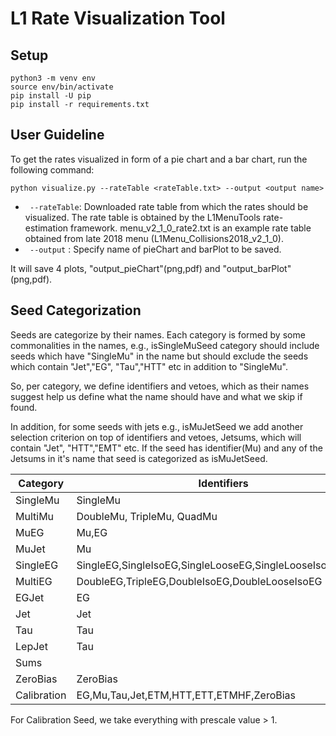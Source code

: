 # L1 Rate Visualization Tool

## Setup

```
python3 -m venv env
source env/bin/activate
pip install -U pip
pip install -r requirements.txt

```

## User Guideline



To get the rates visualized in form of a pie chart and a bar chart, run the following command:
```
python visualize.py --rateTable <rateTable.txt> --output <output name>

```
* ` --rateTable`: Downloaded rate table from which the rates should be visualized. The rate table is obtained by the L1MenuTools rate-estimation framework.
		 menu_v2_1_0_rate2.txt is an example rate table obtained from late 2018 menu (L1Menu_Collisions2018_v2_1_0).
* ` --output`   : Specify name of pieChart and barPlot to be saved.

It will save 4 plots, "output_pieChart"(png,pdf) and "output_barPlot"(png,pdf).




## Seed Categorization



Seeds are categorize by their names. Each category is formed by some commonalities in the names, e.g., isSingleMuSeed category should include seeds which have "SingleMu" in the name 
but should exclude the seeds which contain "Jet","EG", "Tau","HTT" etc in addition to "SingleMu".

So, per category, we define identifiers and vetoes, which as their names suggest help us define what the name should have and what we skip if found.

In addition, for some seeds with jets e.g., isMuJetSeed we add another selection criterion on top of identifiers and vetoes, Jetsums, which will contain "Jet", "HTT","EMT" etc. 
If the seed has identifier(Mu) and any of the Jetsums in it's name that seed is categorized as isMuJetSeed. 

Category | Identifiers | Vetoes | additional requirements |
---|---|---|---|
SingleMu | SingleMu | Jet,EG,Tau,ETM,HTT,ETT,ETMHF,ZeroBias | |
MultiMu | DoubleMu, TripleMu, QuadMu |Jet,EG,Tau,ETM,HTT,ETT,ETMHF,ZeroBias | |
MuEG | Mu,EG | Jet,Tau,ETM,HTT,ETT,ETMHF,ZeroBias | |
MuJet | Mu | EG,Tau,ZeroBias| Jet,ETM,HTT,ETMHF|
SingleEG| SingleEG,SingleIsoEG,SingleLooseEG,SingleLooseIsoEG,IsoEG| Jet,Mu,Tau,ETM,HTT,ETT,ETMHF,ZeroBias,Double| |
MultiEG| DoubleEG,TripleEG,DoubleIsoEG,DoubleLooseIsoEG| Jet,Mu,Tau,ETM,HTT,ETT,ETMHF,ZeroBias,Double| |
EGJet| EG| Mu,Tau,ZeroBias| Jet,ETM,HTT,ETT,ETMHF|
Jet| Jet| EG,Mu,Tau,ETM,HTT,ETT,ETMHF,ZeroBias| |
Tau| Tau| EG,Mu,Jet,ETM,HTT,ETT,ETMHF,ZeroBias| |
LepJet| Tau| ZeroBias| EG,Mu,Jet,ETM,HTT,ETT,ETMHF|
Sums| | EG,Mu,Tau,ZeroBias| ETM,HTT,ETT,ETMHF|
ZeroBias| ZeroBias| EG,Mu,Tau,Jet,ETM,HTT,ETT,ETMHF| |
Calibration| EG,Mu,Tau,Jet,ETM,HTT,ETT,ETMHF,ZeroBias| | |

For Calibration Seed, we take everything with prescale value > 1.


